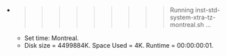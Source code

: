 * >>>>>>>>> Running inst-std-system-xtra-tz-montreal.sh ...
  * Set time: Montreal.
  * Disk size = 4499884K. Space Used = 4K. Runtime = 00:00:00:01.
